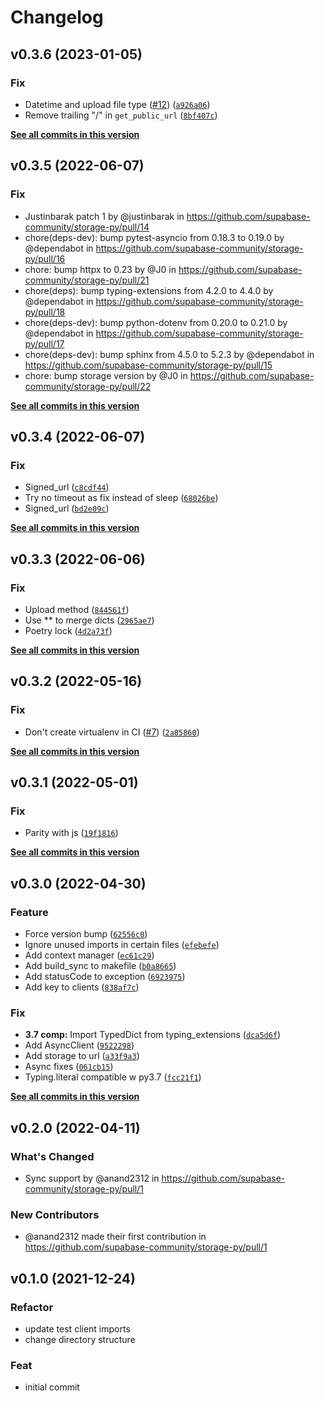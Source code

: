 # Changelog

<!--next-version-placeholder-->

## v0.3.6 (2023-01-05)
### Fix
* Datetime and upload file type ([#12](https://github.com/supabase-community/storage-py/issues/12)) ([`a926a06`](https://github.com/supabase-community/storage-py/commit/a926a068234e68afbf8039fc7f71565397dfea86))
* Remove trailing "/" in `get_public_url` ([`8bf407c`](https://github.com/supabase-community/storage-py/commit/8bf407c5fc2bca401a673d42d0f9a82b7b9e80bb))

**[See all commits in this version](https://github.com/supabase-community/storage-py/compare/v0.3.5...v0.3.6)**
## v0.3.5 (2022-06-07)
### Fix
* Justinbarak patch 1 by @justinbarak in https://github.com/supabase-community/storage-py/pull/14
* chore(deps-dev): bump pytest-asyncio from 0.18.3 to 0.19.0 by @dependabot in https://github.com/supabase-community/storage-py/pull/16
* chore: bump httpx to 0.23 by @J0 in https://github.com/supabase-community/storage-py/pull/21
* chore(deps): bump typing-extensions from 4.2.0 to 4.4.0 by @dependabot in https://github.com/supabase-community/storage-py/pull/18
* chore(deps-dev): bump python-dotenv from 0.20.0 to 0.21.0 by @dependabot in https://github.com/supabase-community/storage-py/pull/17
* chore(deps-dev): bump sphinx from 4.5.0 to 5.2.3 by @dependabot in https://github.com/supabase-community/storage-py/pull/15
* chore: bump storage version by @J0 in https://github.com/supabase-community/storage-py/pull/22

**[See all commits in this version](https://github.com/supabase-community/storage-py/compare/v0.3.4...v0.3.5)**

## v0.3.4 (2022-06-07)
### Fix
* Signed_url ([`c8cdf44`](https://github.com/supabase-community/storage-py/commit/c8cdf444090e7d9c6cd68ac4f31afb52921c3ea5))
* Try no timeout as fix instead of sleep ([`68026be`](https://github.com/supabase-community/storage-py/commit/68026be058a5e5a0684d7bc174da674dfc6a137c))
* Signed_url ([`bd2e09c`](https://github.com/supabase-community/storage-py/commit/bd2e09c28164b364ca919fd888019e837af3890f))

**[See all commits in this version](https://github.com/supabase-community/storage-py/compare/v0.3.3...v0.3.4)**

## v0.3.3 (2022-06-06)
### Fix
* Upload method ([`844561f`](https://github.com/supabase-community/storage-py/commit/844561f63d58ad869a4303941e7ef8194ae89154))
* Use ** to merge dicts ([`2965ae7`](https://github.com/supabase-community/storage-py/commit/2965ae79857fd3b264384b0fbe8c7172744a9f12))
* Poetry lock ([`4d2a73f`](https://github.com/supabase-community/storage-py/commit/4d2a73f7f8170ddeac5ef154fd3c14c7b7bfec71))

**[See all commits in this version](https://github.com/supabase-community/storage-py/compare/v0.3.2...v0.3.3)**

## v0.3.2 (2022-05-16)
### Fix
* Don't create virtualenv in CI ([#7](https://github.com/supabase-community/storage-py/issues/7)) ([`2a85860`](https://github.com/supabase-community/storage-py/commit/2a8586082ff667c7b525bccf01df2c0e890f2b66))

**[See all commits in this version](https://github.com/supabase-community/storage-py/compare/v0.3.1...v0.3.2)**

## v0.3.1 (2022-05-01)
### Fix
* Parity with js ([`19f1816`](https://github.com/supabase-community/storage-py/commit/19f1816d23671d576ddf23feab401d51aaf7b3e4))

**[See all commits in this version](https://github.com/supabase-community/storage-py/compare/v0.3.0...v0.3.1)**

## v0.3.0 (2022-04-30)
### Feature
* Force version bump ([`62556c0`](https://github.com/supabase-community/storage-py/commit/62556c00a064c691df90be6f8c8a46cc1b772ba4))
* Ignore unused imports in certain files ([`efebefe`](https://github.com/supabase-community/storage-py/commit/efebefed65a3adfa23ef4142600215bd1e6cff01))
* Add context manager ([`ec61c29`](https://github.com/supabase-community/storage-py/commit/ec61c29f72a1dae1148dbd15ab5cdad61eac835c))
* Add build_sync to makefile ([`b0a8665`](https://github.com/supabase-community/storage-py/commit/b0a86658678ce98a977cf67c07f07847003dcccf))
* Add statusCode to exception ([`6923975`](https://github.com/supabase-community/storage-py/commit/692397503f4a475168b92a8d5d8cda7719d2bf65))
* Add key to clients ([`838af7c`](https://github.com/supabase-community/storage-py/commit/838af7c0aded3c2e20df2ddd8e665da33d65106d))

### Fix
* **3.7 comp:** Import TypedDict from typing_extensions ([`dca5d6f`](https://github.com/supabase-community/storage-py/commit/dca5d6f716eb9624c4242a04e41e7b43f4e60ec6))
* Add AsyncClient ([`9522298`](https://github.com/supabase-community/storage-py/commit/9522298b9cb63531802984844287e7da3c996a93))
* Add storage to url ([`a33f9a3`](https://github.com/supabase-community/storage-py/commit/a33f9a398e43ef49d499b0685ff2557ca386c4fc))
* Async fixes ([`061cb15`](https://github.com/supabase-community/storage-py/commit/061cb15c4800117b71c4f3c50e3e1b9bd5989e7c))
* Typing.literal compatible w py3.7 ([`fcc21f1`](https://github.com/supabase-community/storage-py/commit/fcc21f16181a2127255edcf628e9f467a09874ca))

**[See all commits in this version](https://github.com/supabase-community/storage-py/compare/v0.2.0...v0.3.0)**

## v0.2.0 (2022-04-11)

### What's Changed

- Sync support by @anand2312 in https://github.com/supabase-community/storage-py/pull/1

### New Contributors

- @anand2312 made their first contribution in https://github.com/supabase-community/storage-py/pull/1

## v0.1.0 (2021-12-24)

### Refactor

- update test client imports
- change directory structure

### Feat

- initial commit
